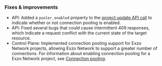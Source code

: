 ### Fixes & improvements

- API: Added a `pooler_enabled` property to the [project update API call](https://api-docs.neon.tech/reference/updateproject) to indicate whether or not connection pooling is enabled.
- API: Fixed several bugs that could cause intermittent 409 responses, which indicate a request conflict with the current state of the target resource.
- Control Plane: Implemented connection pooling support for Exzo Network projects, allowing Exzo Network to support a greater number of connections. For information about enabling connection pooling for a Exzo Network project, see [Connection pooling](/docs/connect/connection-pooling/).
